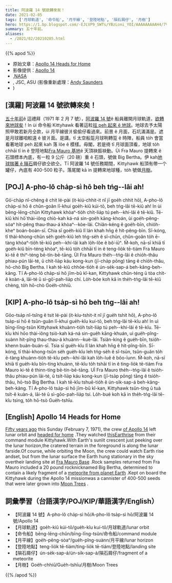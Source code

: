 ```yaml
---
title: 阿波羅 14 號欲轉來矣！
date: 2021-02-05
tags: ['月球軌道', '命令船', '月平線', '登陸地點', '隕石屑仔', '月樹']
hero: https://1.bp.blogspot.com/-EJLVP9_SWTs/YBzLoni_YOI/AAAAAAAAAH4/7VL6X15tKvY5h4x0W1EXxTOKeTXsxWUswCLcBGAsYHQ/s2000/AS14-71-9845v2wmktwtr4Jerry.jpg
summary: 五十年前。
aliases:
  - /2021/02/20210205.html
---
```


{{% apod %}}

- 原始文章：[Apollo 14 Heads for Home](https://apod.nasa.gov/apod/ap210205.html)
- 影像提供：[Apollo 14](https://nssdc.gsfc.nasa.gov/planetary/lunar/apollo14info.html)
- ,[NASA](https://www.nasa.gov/)
- , JSC, ASU (影像重新處理：[Andy Saunders](https://twitter.com/andysaunders_1)
- )

## [漢羅] 阿波羅 14 號欲轉來矣！

[五十年前](https://www.nasa.gov/centers/marshall/history/index.html)ê 這禮拜（1971 年 2 月 7 號），[阿波羅 14 號](https://history.nasa.gov/alsj/a14/a14.html)ê 船員離開月球軌道，[欲轉來地球矣](https://history.nasa.gov/afj/ap14fj/26_day6_tei_resting.html)！In ùi 命令船 Kittyhawk 看著這粒[拄 peh 起來 ê 地球](https://www.lpi.usra.edu/resources/apollo/frame/?AS14-71-9845)。地球去予太陽照甲敢若新月仝款，ùi 月平線彼爿偷偷仔看過來。前景 ê 月面，石坑滿滿是。遮是月球離咱較遠 ê 彼爿面。是講，tī 太空船踅月球咧轉踅 ê 時陣，船員 to̍h 會當看著地球 peh 起來 kah 落 lŏe ê 模樣。毋閣，若是徛 tī 月球面頂看，地球 to̍h chhāi tī in ê 登陸地點[Fra Mauro 基地](https://en.wikipedia.org/wiki/Fra_Mauro_formation)ê 天頂袂振袂動。Ùi Fra Mauro 提轉來 ê 石頭標本內底，有一粒 9 公斤（20 磅）重 ê 石頭，號做 Big Bertha。伊 kah[地球揣著 ê 隕石](https://apod-taigi.blogspot.com/2021/02/20210203.html)屑仔欲仝欲仝。Tī 阿波羅 14 號任務期間，Kittyhawk 船頂有帶一个罐仔，內底有 400-500 粒子。落尾閣 kā in 提轉來地球種，to̍h 號做[月樹](https://www.nasa.gov/centers/marshall/history/moon-trees-stand-as-living-testaments-to-first-voyages-to-moon.html)。

## [POJ] A-pho-lô cha̍p-sì hō beh tńg--lâi ah!

Gō͘-cha̍p nî-chêng ê chit lé-pài (it-kiú-chhit-it nî jī goe̍h chhit hō), A-pho-lô cha̍p-sì hō ê chûn-goân lī-khui goe̍h-kiû kúi-tō, beh tńg-lâi tē-kiû ah! In ùi bēng-lēng-chûn Kittyhawk khòaⁿ-tio̍h chi̍t-lia̍p tú peh--khí-lâi ê tē-kiû. Tē-kiû khì hō͘ thài-iông chiò-kah ká-ná sin-goe̍h kāng-khoán, ùi goe̍h-pêng-sòaⁿ hit-pêng thau-thau-á khòaⁿ--kòe-lâi. Chiân-kéng ê goe̍h-bīn, chio̍h-kheⁿ boán-boán-sī. Chia sī goe̍h-kiû lî lán khah hn̄g ê hit-pêng-bīn. Sī-kóng, tī thài-khong-chûn se̍h goe̍h-kiû leh tńg-se̍h ê sî-chūn, chûn-goân to̍h ē-tàng khòaⁿ-tio̍h tē-kiû peh--khí-lâi kah lo̍h-lŏe ê bô͘-iūⁿ. M̄-koh, nā-sī khiā tī goe̍h-kiû bīn-téng khòaⁿ, tē-kiû to̍h chhāi tī in ê teng-lio̍k tē-tiám Fra Mauro ki-tē ê thiⁿ-téng bē-tín-bē-tāng. ÙI Fra Mauro the̍h--tńg-lâi ê chio̍h-thâu phiau-pún lāi-té, ū chi̍t-lia̍p káu kong-kun (jī-cha̍p pōng) tāng ê chio̍h-thâu, hō-chò Big Bertha. I kah tē-kiû chhōe-tio̍h ê ún-se̍k-sap-á beh-kâng-beh-kâng. Tī A-pho-lô cha̍p-sì hō jīm-bū kî-kan, Kittyhawk chûn-téng ū tòa chi̍t-ê koàn-á, lāi-té ū sì-gō͘-pah-lia̍p chí. Lo̍h-bóe koh kā in the̍h-tńg-lâi tē-kiû chèng, to̍h hō-chò Goe̍h-chhiū.

## [KIP] A-pho-lô tsa̍p-sì hō beh tńg--lâi ah!

Gōo-tsa̍p nî-tsîng ê tsit lé-pài (it-kíu-tshit-it nî jī gue̍h tshit hō), A-pho-lô tsa̍p-sì hō ê tsûn-guân lī-khui gue̍h-kîu kuí-tō, beh tńg-lâi tē-kîu ah! In uì bīng-līng-tsûn Kittyhawk khuànn-tio̍h tsi̍t-lia̍p tú peh--khí-lâi ê tē-kîu. Tē-kîu khì hōo thài-iông tsiò-kah ká-ná sin-gue̍h kāng-khuán, uì gue̍h-pîng-suànn hit-pîng thau-thau-á khuànn--kuè-lâi. Tsiân-kíng ê gue̍h-bīn, tsio̍h-khenn buán-buán-sī. Tsia sī gue̍h-kîu lî lán khah hn̄g ê hit-pîng-bīn. Sī-kóng, tī thài-khong-tsûn se̍h gue̍h-kîu leh tńg-se̍h ê sî-tsūn, tsûn-guân to̍h ē-tàng khuànn-tio̍h tē-kîu peh--khí-lâi kah lo̍h-luĕ ê bôo-īunn. M̄-koh, nā-sī khiā tī gue̍h-kîu bīn-tíng khuànn, tē-kîu to̍h tshāi tī in ê ting-lio̍k tē-tiám Fra Mauro ki-tē ê thinn-tíng bē-tín-bē-tāng. UÌ Fra Mauro the̍h--tńg-lâi ê tsio̍h-thâu phiau-pún lāi-té, ū tsi̍t-lia̍p káu kong-kun (jī-tsa̍p pōng) tāng ê tsio̍h-thâu, hō-tsò Big Bertha. I kah tē-kîu tshuē-tio̍h ê ún-si̍k-sap-á beh-kâng-beh-kâng. Tī A-pho-lô tsa̍p-sì hō jīm-bū kî-kan, Kittyhawk tsûn-tíng ū tuà tsi̍t-ê kuàn-á, lāi-té ū sì-gōo-pah-lia̍p tsí. Lo̍h-bué koh kā in the̍h-tńg-lâi tē-kîu tsìng, to̍h hō-tsò Gue̍h-tshīu.

## [English] Apollo 14 Heads for Home 

[Fifty years ago](https://www.nasa.gov/centers/marshall/history/index.html) this Sunday (February 7, 1971), the crew [of Apollo 14](https://history.nasa.gov/alsj/a14/a14.html) left lunar orbit and [headed for home](https://history.nasa.gov/afj/ap14fj/26_day6_tei_resting.html) .They watched [thisEarthrise](https://www.lpi.usra.edu/resources/apollo/frame/?AS14-71-9845) from their command module Kittyhawk.With Earth's sunlit crescent just peeking over the lunar horizon,the cratered terrain in the foreground is along the lunar farside.Of course, while orbiting the Moon, the crew could watch Earth rise andset, but from the lunar surface the Earth hung stationary in the sky overtheir landing site at [Fra Mauro Base](https://en.wikipedia.org/wiki/Fra_Mauro_formation) .Rock samples returned from Fra Mauro included a 20 pound rocknicknamed Big Bertha, determined to contain a likely fragment of a [meteorite from planet Earth](https://apod.nasa.gov/apod/fap/ap210203.html) .Kept on board the Kittyhawk during the Apollo 14 missionwas a cannister of 400-500 seeds that were later grown into [Moon Trees](https://www.nasa.gov/centers/marshall/history/moon-trees-stand-as-living-testaments-to-first-voyages-to-moon.html) .

## 詞彙學習（台語漢字/POJ/KIP/華語漢字/English）

- 【阿波羅 14 號】A-pho-lô cha̍p-sì hō/A-pho-lô tsa̍p-sì hō/阿波羅 14 號/Apollo 14
- 【月球軌道】goe̍h-kiû kúi-tō/gue̍h-kîu kuí-tō/月球軌道/lunar orbit
- 【命令船】bēng-lēng-chûn/bīng-līng-tsûn/命令船/command module
- 【月平線】goe̍h-pêng-sòaⁿ/gue̍h-pîng-suànn/月平線/lunar horizon
- 【登陸地點】teng-lio̍k tē-tiám/ting-lio̍k tē-tiám/登陸地點/landing site
- 【隕石屑仔】ún-se̍k-sap-á/ún-si̍k-sap-á/隕石屑仔/fragment of a meteorite
- 【月樹】Goe̍h-chhiū/Gue̍h-tshīu/月樹/Moon Trees

{{% /apod %}}
